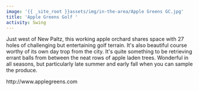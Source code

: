 ```yaml
---
image: '{{ _site_root }}assets/img/in-the-area/Apple Greens GC.jpg'
title: 'Apple Greens Golf '
activity: Swing
---
```

<p>Just west of New Paltz, this working apple orchard shares space with 27 holes of challenging but entertaining golf&nbsp;terrain. It's also beautiful course worthy of its own&nbsp;day trop from the city.&nbsp;It's quite something to be retrieving errant balls from between the neat&nbsp;rows of apple laden trees. Wonderful in all seasons, but particularly late summer and early fall when you can sample the produce.&nbsp;</p><p>http://www.applegreens.com</p>